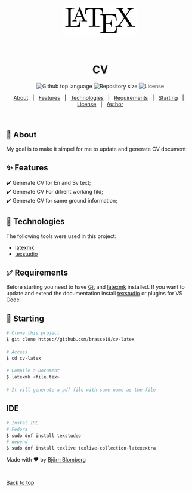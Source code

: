 <div align="center" id="top"> 
  <img src="./LaTeX_logo.png" alt="Cv LateX" width="200" />

  &#xa0;

  <!-- <a href="https://cvlatex.netlify.app">Demo</a> -->
</div>

<h1 align="center">CV</h1>

<p align="center">

  <img alt="Github top language" src="https://img.shields.io/github/languages/top/brasse18/cv-latex?color=56BEB8">

  <img alt="Repository size" src="https://img.shields.io/github/repo-size/brasse18/cv-latex?color=56BEB8">

  <img alt="License" src="https://img.shields.io/github/license/brasse18/cv-latex?color=56BEB8">
</p>

<!-- Status -->

<!-- <h4 align="center"> 
	🚧  Cv LateX 🚀 Under construction...  🚧
</h4> 

<hr> -->

<p align="center">
  <a href="#dart-about">About</a> &#xa0; | &#xa0; 
  <a href="#sparkles-features">Features</a> &#xa0; | &#xa0;
  <a href="#rocket-technologies">Technologies</a> &#xa0; | &#xa0;
  <a href="#white_check_mark-requirements">Requirements</a> &#xa0; | &#xa0;
  <a href="#checkered_flag-starting">Starting</a> &#xa0; | &#xa0;
  <a href="#memo-license">License</a> &#xa0; | &#xa0;
  <a href="https://github.com/brasse18" target="_blank">Author</a>
</p>

<br>

## :dart: About ##

My goal is to make it simpel for me to update and generate CV document

## :sparkles: Features ##

:heavy_check_mark: Generate CV for En and Sv text;\
:heavy_check_mark: Generate CV For difrent working fild;\
:heavy_check_mark: Generate CV for same ground information;

## :rocket: Technologies ##

The following tools were used in this project:

- [latexmk](https://github.com/debian-tex/latexmk)
- [texstudio](https://www.texstudio.org)

## :white_check_mark: Requirements ##

Before starting you need to have [Git](https://git-scm.com) and [latexmk](https://github.com/debian-tex/latexmk) installed.
If you want to update and extend the documentation install [texstudio](https://www.texstudio.org) or plugins for VS Code

## :checkered_flag: Starting ##

```bash
# Clone this project
$ git clone https://github.com/brasse18/cv-latex

# Access
$ cd cv-latex

# Compile a Document
$ latexmk <file.tex>

# It vill generate a pdf file with same name as the file
```

## IDE
```bash
# Instal IDE
# Fedora 
$ sudo dnf install texstudeo
# depend
$ sudo dnf install texlive texlive-collection-latexextra
```


Made with :heart: by <a href="https://github.com/brasse18" target="_blank">Björn Blomberg</a>

&#xa0;

<a href="#top">Back to top</a>
